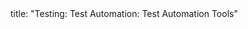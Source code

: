 <frontmatter>
title: "Testing: Test Automation: Test Automation Tools"
</frontmatter>

<include src="navbar.md" boilerplate />

<include src="unit-inPage-asFlat.md" boilerplate />